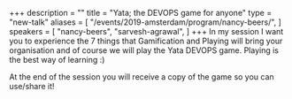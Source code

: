 +++
description = ""
title = "Yata; the DEVOPS game for anyone"
type = "new-talk"
aliases = [
        "/events/2019-amsterdam/program/nancy-beers/",
]
speakers = [
        "nancy-beers",
        "sarvesh-agrawal",
]
+++
In my session I want you to experience the 7 things that Gamification and Playing will bring your organisation and of course we will play the Yata DEVOPS game. Playing is the best way of learning :)

At the end of the session you will receive a copy of the game so you can use/share it!
